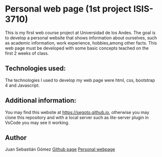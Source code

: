 # Personal web page (1st project ISIS-3710)
This is my first web course project at Universidad de los Andes. The goal is to develop a personal website that shows information about ourselves, 
such as academic information, work experience, hobbies,among other facts. This web page must be developed with some basic concepts teached on the first
2 weeks of class.

## Technologies used:
The technologies I used to develop my web page were html, css, bootstrap 4 and Javascript. 

## Additional information:
You may find this website at https://segoto.github.io, otherwise you may clone this repository and with a local server such as lite-server plugin in VsCode
you may see it working.

## Author

Juan Sebastián Gómez
[Github page](https://www.github.com/segoto) 
[Personal webpage](https://segoto.github.io)
